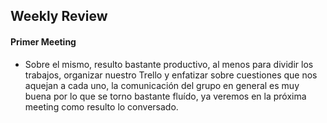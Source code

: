 ## Weekly Review


#### Primer Meeting

* Sobre el mismo, resulto bastante productivo, al menos para dividir los trabajos, organizar nuestro Trello y enfatizar sobre cuestiones que nos aquejan a cada uno, la comunicación del grupo en general es muy buena por lo que se torno bastante fluído, ya veremos en la próxima meeting como resulto lo conversado.
